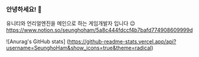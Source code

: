 ### 안녕하세요! 👋

유니티와 언리얼엔진을 메인으로 하는 게임개발자 입니다 😉
https://www.notion.so/seunghoham/5a8c444fdccf4b7bafd774908609999d

![Anurag's GitHub stats]
(https://github-readme-stats.vercel.app/api?username=SeunghoHam&show_icons=true&theme=radical)
